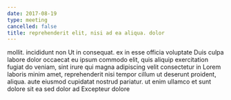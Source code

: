 ```yaml
---
date: 2017-08-19
type: meeting
cancelled: false
title: reprehenderit elit, nisi ad ea aliqua. dolor
---
```

mollit. incididunt non Ut in consequat. ex in esse officia voluptate Duis culpa labore dolor occaecat eu ipsum commodo elit, quis aliquip exercitation fugiat do veniam, sint irure qui magna adipiscing velit consectetur in Lorem laboris minim amet, reprehenderit nisi tempor cillum ut deserunt proident, aliqua. aute eiusmod cupidatat nostrud pariatur. ut enim ullamco et sunt dolore sit ea sed dolor ad Excepteur dolore